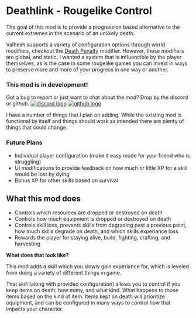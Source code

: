 # Deathlink - Rougelike Control
The goal of this mod is to provide a progression based alternative to the current extremes in the scenario of an unlikely death.

Valheim supports a variety of configuration options through world modifiers, checkout the [Death Penalty](https://valheim.fandom.com/wiki/World_Modifiers#Death_Penalty) modifier. However, these modifiers are global, and static.
I wanted a system that is influencible by the player themselves, as is the case in some rougelike games you can invest in ways to preserve more and more of your progress in one way or another.

### This mod is in development!

Got a bug to report or just want to chat about the mod? Drop by the discord or github.
[![discord logo](https://i.imgur.com/uE6umQE.png)](https://discord.gg/Dmr9PQTy9m)
[![github logo](https://i.imgur.com/lvbP5OF.png)](https://github.com/MidnightsFX/valheim_rougelite)

I have a number of things that I plan on adding. While the existing mod is functional by itself and things should work as intended there are plenty of things that could change.

### Future Plans
- Individual player configuration (make it easy mode for your friend who is struggling)
- UI modifications to provide feedback on how much or little XP for a skill would be lost by dying
- Bonus XP for other skills based on survival

## What this mod does

- Controls which resources are dropped or destroyed on death
- Controls how much equipment is dropped or destroyed on death
- Controls skill loss, prevents skills from degrading past a previous point, how much skills degrade on death, and which skills experiance loss
- Rewards the player for staying alive, build, fighting, crafting, and harvesting

**What does that look like?**

This mod adds a skill which you slowly gain experiance for, which is leveled from doing a variety of different things in game.

That skill (along with provided configuration) allows you to control if you keep items on death, how many, and what kind. What happens to those items based on the kind of item.
Items kept on death will prioritize equipment, and can be configured in many ways to control how that impacts your character.


